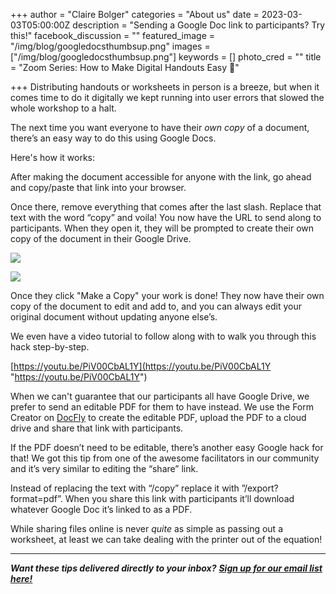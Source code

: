 +++
author = "Claire Bolger"
categories = "About us"
date = 2023-03-03T05:00:00Z
description = "Sending a Google Doc link to participants? Try this!"
facebook_discussion = ""
featured_image = "/img/blog/googledocsthumbsup.png"
images = ["/img/blog/googledocsthumbsup.png"]
keywords = []
photo_cred = ""
title = "Zoom Series: How to Make Digital Handouts Easy 💯"

+++
Distributing handouts or worksheets in person is a breeze, but when it comes time to do it digitally we kept running into user errors that slowed the whole workshop to a halt.

The next time you want everyone to have their _own copy_ of a document, there’s an easy way to do this using Google Docs.

Here's how it works:

After making the document accessible for anyone with the link, go ahead and copy/paste that link into your browser.

Once there, remove everything that comes after the last slash. Replace that text with the word “copy” and voila! You now have the URL to send along to participants. When they open it, they will be prompted to create their own copy of the document in their Google Drive.

![](/img/blog/digitalhandoutstep1.jpeg)

![](/img/blog/googledocimagecopy.jpeg)

Once they click "Make a Copy" your work is done! They now have their own copy of the document to edit and add to, and you can always edit your original document without updating anyone else’s.

We even have a video tutorial to follow along with to walk you through this hack step-by-step.

[https://youtu.be/PiV00CbAL1Y](https://youtu.be/PiV00CbAL1Y "https://youtu.be/PiV00CbAL1Y")

When we can't guarantee that our participants all have Google Drive, we prefer to send an editable PDF for them to have instead. We use the Form Creator on [DocFly](https://www.docfly.com/) to create the editable PDF, upload the PDF to a cloud drive and share that link with participants.

If the PDF doesn’t need to be editable, there’s another easy Google hack for that! We got this tip from one of the awesome facilitators in our community and it’s very similar to editing the “share” link.

Instead of replacing the text with “/copy” replace it with ”/export?format=pdf”. When you share this link with participants it’ll download whatever Google Doc it’s linked to as a PDF.

While sharing files online is never _quite_ as simple as passing out a worksheet, at least we can take dealing with the printer out of the equation!

***

**_Want these tips delivered directly to your inbox?_** [**_Sign up for our email list here!_**](https://facilitatorcards.ck.page/6e80ec00fe)